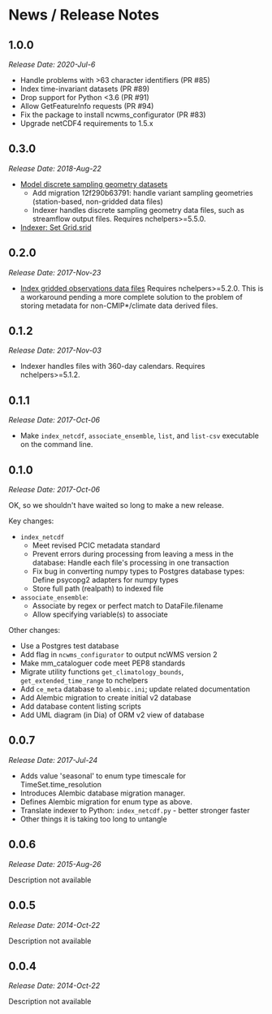 News / Release Notes
====================

1.0.0
-----

*Release Date: 2020-Jul-6*

- Handle problems with >63 character identifiers (PR #85)
- Index time-invariant datasets (PR #89)
- Drop support for Python <3.6 (PR #91)
- Allow GetFeatureInfo requests (PR #94)
- Fix the package to install ncwms_configurator (PR #83)
- Upgrade netCDF4 requirements to 1.5.x

0.3.0
-----

*Release Date: 2018-Aug-22*

- [Model discrete sampling geometry datasets](https://github.com/pacificclimate/modelmeta/pull/62)
    - Add migration 12f290b63791: handle variant sampling geometries (station-based, non-gridded data files)
    - Indexer handles discrete sampling geometry
      data files, such as streamflow output files. Requires nchelpers>=5.5.0.
- [Indexer: Set Grid.srid](https://github.com/pacificclimate/modelmeta/pull/57)


0.2.0
-----

*Release Date: 2017-Nov-23*

- [Index gridded observations data files](https://github.com/pacificclimate/modelmeta/pull/51)
  Requires nchelpers>=5.2.0.
  This is a workaround pending a more complete solution to the problem of storing metadata
  for non-CMIP*/climate data derived files.

0.1.2
-----

*Release Date: 2017-Nov-03*

- Indexer handles files with 360-day calendars. Requires nchelpers>=5.1.2.

0.1.1
-----

*Release Date: 2017-Oct-06*

- Make ``index_netcdf``, ``associate_ensemble``, ``list``, and ``list-csv`` 
  executable on the command line.

0.1.0
-----

*Release Date: 2017-Oct-06*

OK, so we shouldn't have waited so long to make a new release.

Key changes:

- ``index_netcdf``
  - Meet revised PCIC metadata standard
  - Prevent errors during processing from leaving a mess in the database: Handle each file's processing in one transaction
  - Fix bug in converting numpy types to Postgres database types: Define psycopg2 adapters for numpy types
  - Store full path (realpath) to indexed file
- ``associate_ensemble``:
  - Associate by regex or perfect match to DataFile.filename
  - Allow specifying variable(s) to associate

Other changes:

- Use a Postgres test database
- Add flag in ``ncwms_configurator`` to output ncWMS version 2
- Make mm_cataloguer code meet PEP8 standards
- Migrate utility functions ``get_climatology_bounds``, ``get_extended_time_range`` to nchelpers
- Add ``ce_meta`` database to ``alembic.ini``; update related documentation
- Add Alembic migration to create initial v2 database
- Add database content listing scripts
- Add UML diagram (in Dia) of ORM v2 view of database

0.0.7
-----

*Release Date: 2017-Jul-24*

- Adds value 'seasonal' to enum type timescale for TimeSet.time_resolution
- Introduces Alembic database migration manager.
- Defines Alembic migration for enum type as above.
- Translate indexer to Python: ``index_netcdf.py`` - better stronger faster
- Other things it is taking too long to untangle


0.0.6
-----

*Release Date: 2015-Aug-26*

Description not available

0.0.5
-----

*Release Date: 2014-Oct-22*

Description not available

0.0.4
-----

*Release Date: 2014-Oct-22*

Description not available
